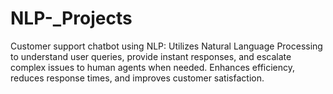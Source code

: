 # NLP-_Projects
Customer support chatbot using NLP: Utilizes Natural Language Processing to understand user queries, provide instant responses, and escalate complex issues to human agents when needed. Enhances efficiency, reduces response times, and improves customer satisfaction.
